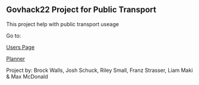 ## Govhack22 Project for Public Transport  

This project help with public transport useage


Go to:

[Users Page](user.md) 

[Planner](Planner_veiw.md) 



Project by: Brock Walls, Josh Schuck, Riley Small, Franz Strasser, Liam Maki & Max McDonald

